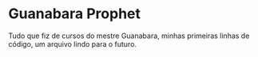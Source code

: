 # Guanabara Prophet
 Tudo que fiz de cursos do mestre Guanabara, minhas primeiras linhas de código, um arquivo lindo para o futuro.
